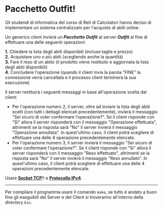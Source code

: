 # Pacchetto Outfit!

Gli studendi di informatica del corso di Reti di Calcolatori hanno deciso di implementare un sistema centralizzato per l'acquisto di abiti online.

Un generico client invierà un _**Pacchetto Outfit**_ al server _**Outfit**_ al fine di effettuare una delle seguenti operazioni:

**1.** Chiedere la lista degli abiti disponibili (incluse taglie e prezzo)<br>
**2.** Acquistare uno o più abiti (scegliendo anche la quantità)<br>
**3.** Fare il reso di un abito (il prodotto viene restituito e aggiornata la lista degli abiti disponibili)<br>
**4.** Concludere l'operazione (quando il client invia la parola "FINE" la connessione verrà cancellata e il processo client terminerà la sua esecuzione)<br>

Il server restituirà i seguenti messaggi in base all'operazione scelta dal client:
- Per l'operazione numero 2, il server, oltre ad inviare la lista degli abiti scelti (con tutti i dettagli elencati precedentemente), invierà il messaggio "Sei sicuro di voler confermare l'operazione?". Se il client risponde con "Si" allora il server risponderà con il messaggio "Operazione effettuata", altrimenti se la risposta sarà "No" il server invierà il messaggio "Operazione annullata". In quest'ultimo caso, il client potrà scegliere di effettuare una delle 4 operazione precedentemente elencate.
- Per l'operazione numero 3, il server invierà il messaggio "Sei sicuro di voler confermare l'operazione?". Se il client risponde con "Si" allora il server risponderà con il messaggio "Reso effettuato", altrimenti se la risposta sarà "No" il server invierà il messaggio "Reso annullato". In quest'ultimo caso, il client potrà scegliere di effettuare una delle 4 operazioni precedentemente elencate.

Usare **<u>Socket TCP</u>**!! e **<u>Protocollo IPv4</u>**.

---

Per compilare il programma usare il comando `make`, se tutto è andato a buon fine gli eseguibili del Server e del Client si troveranno all'interno della directory `bin`.
